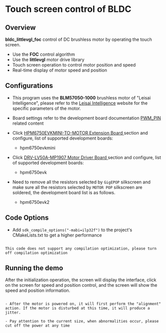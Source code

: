 # Touch screen control of BLDC

## Overview

**bldc_littlevgl_foc** control of DC brushless motor by operating the touch screen.
- Use the **FOC** control algorithm
- Use the **littlevgl** motor drive library
- Touch screen operation to control motor position and speed
- Real-time display of motor speed and position

## Configurations

- This program uses the **BLM57050-1000** brushless motor of "Leisai Intelligence", please refer to the [Leisai Intelligence](https://leisai.com/) website for the specific parameters of the motor.

- Board settings refer to the development board documentation [ PWM_PIN ](lab_board_motor_ctrl_pin) related content
- Click [HPM6750EVKMINI-TO-MOTOR Extension Board ](lab_board_hpm6750evkmini-to-motor-220530RevA) section and configure, list of supported development boards:
  - hpm6750evkmini
- Click [DRV-LV50A-MP1907 Motor Driver Board ](lab_drv_lv50a_mp1907) section and configure, list of supported development boards:
  - hpm6750evk

- Need to remove all the resistors selected by `GigEPOP` silkscreen and make sure all the resistors selected by `MOTOR POP` silkscreen are soldered, the development board list is as follows.
  - hpm6750evk2
## Code Options

- Add `sdk_compile_options("-mabi=ilp32f")` to the project's CMakeLists.txt to get a higher performance

```{note}

This code does not support any compilation optimization, please turn off compilation optimization

```

## Running the demo

After the initialization operation, the screen will display the interface, click on the screen for speed and position control, and the screen will show the speed and position information.

```{warning}

- After the motor is powered on, it will first perform the "alignment" action. If the motor is disturbed at this time, it will produce a jitter.

- Pay attention to the current size, when abnormalities occur, please cut off the power at any time

```